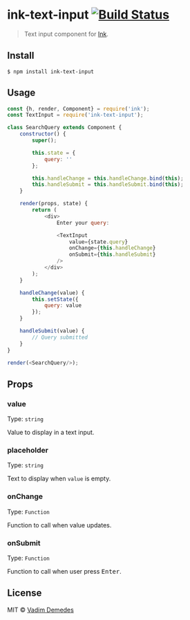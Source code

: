 # ink-text-input [![Build Status](https://travis-ci.org/vadimdemedes/ink-text-input.svg?branch=master)](https://travis-ci.org/vadimdemedes/ink-text-input)

> Text input component for [Ink](https://github.com/vadimdemedes/ink).


## Install

```
$ npm install ink-text-input
```


## Usage

```js
const {h, render, Component} = require('ink');
const TextInput = require('ink-text-input');

class SearchQuery extends Component {
	constructor() {
		super();

		this.state = {
			query: ''
		};

		this.handleChange = this.handleChange.bind(this);
		this.handleSubmit = this.handleSubmit.bind(this);
	}

	render(props, state) {
		return (
			<div>
				Enter your query:

				<TextInput
					value={state.query}
					onChange={this.handleChange}
					onSubmit={this.handleSubmit}
				/>
			</div>
		);
	}

	handleChange(value) {
		this.setState({
			query: value
		});
	}

	handleSubmit(value) {
		// Query submitted
	}
}

render(<SearchQuery/>);
```


## Props

### value

Type: `string`

Value to display in a text input.

### placeholder

Type: `string`

Text to display when `value` is empty.

### onChange

Type: `Function`

Function to call when value updates.

### onSubmit

Type: `Function`

Function to call when user press <kbd>Enter</kbd>.


## License

MIT © [Vadim Demedes](https://github.com/vadimdemedes)
